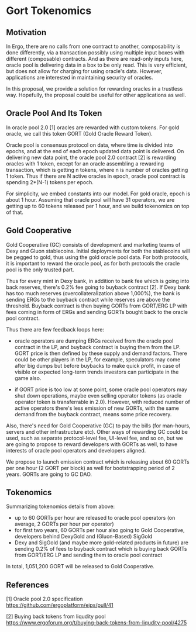 Gort Tokenomics
===============


Motivation
----------

In Ergo, there are no calls from one contract to another, composability is done differently, via a transaction possibly using multiple input
boxes with different (composable) contracts. And as there are read-only inputs here, oracle pool is delivering data in a box to be only read.
This is very efficient, but does not allow for charging for using oracle's data. However, applications are interested in maintaining security of oracles.

In this proposal, we provide a solution for rewarding oracles in a trustless way. Hopefully, the proposal could be
useful for other applications as well.


Oracle Pool And Its Token
-------------------------

In oracle pool 2.0 [1] oracles are rewarded with custom tokens. For gold oracle, we call this token GORT (Gold Oracle Reward Token). 

Oracle pool is consensus protocol on data, where time is divided into epochs, and at the end of each epoch updated data point is delivered. 
On delivering new data point, the oracle pool 2.0 contract [2] is rewarding oracles with 1 token, except for an oracle assembling a rewarding transaction, which is getting n tokens, where n is number of oracles getting 1 token. Thus if there are N active oracles in epoch, oracle pool contract is spending 2*(N-1) tokens per epoch.

For simplicity, we embed constants into our model. For gold oracle, epoch is about 1 hour. Assuming that oracle pool will have 31 operators, we are getting up to 60 tokens released per 1 hour, and we build tokenomics on top of that.


Gold Cooperative
----------------

Gold Cooperative (GC) consists of development and marketing teams of Dexy and Gluon stablecoins. Initial deployments for both the stablecoins will be pegged to gold, thus using the gold oracle pool data. For both protocols, it is important to reward the oracle pool, as for both protocols the oracle pool is the only trusted part.

Thus for every mint in Dexy bank, in addition to bank fee which is going into back reserves, there's 0.2% fee going to buyback contract [2]. If
Dexy bank has too much reserves (overcollateralization above 1,000%), the bank is sending ERGs to the buyback contract while reserves are above the threshold. Buyback contract is then buying GORTs from GORT/ERG LP with fees coming in form of ERGs and sending GORTs bought back to the oracle pool contract.

Thus there are few feedback loops here:

* oracle operators are dumping ERGs received from the oracle pool contract in the LP, and buyback contract is buying them from the LP. GORT price is then defined by these supply and demand factors. There could be other players in the LP, for example, speculators may come after big dumps but before buybacks to make quick profit, in case of visible or expected long-term trends investors can participate in the game also.

* if GORT price is too low at some point, some oracle pool operators may shut down operations, maybe even selling operator tokens (as oracle operator token is transferrable in 2.0). However, with reduced number of active operators there's less emission of new GORTs, with the same demand from the buyback contract, means some price recovery. 

Also, there's need for Gold Cooperative (GC) to pay the bills (for man-hours, servers and other infrastructure etc). Other ways of rewarding GC 
could be used, such as separate protocol-level fee, UI-level fee, and so on, but we are going to propose to reward developers with GORTs as well, to have interests of oracle pool operators and developers aligned.

We propose to launch emission contract which is releasing about 60 GORTs per one hour (2 GORT per block) as well for bootstrapping period of 2 years. GORTs are going to GC DAO. 


Tokenomics
----------

Summarizing tokenomics details from above: 
* up to 60 GORTs per hour are released to oracle pool operators (on average, 2 GORTs per hour per operator)
* for first two years, 60 GORTs per hour also going to Gold Cooperative, developers behind DexyGold and (Gluon-Based) SigGold
* Dexy and SigGold (and maybe more gold-related products in future) are sending 0.2% of fees to buyback contract which is buying back GORTs from GORT/ERG LP and sending them to oracle pool contract 

In total, 1,051,200 GORT will be released to Gold Cooperative. 

References
----------

[1] Oracle pool 2.0 specification https://github.com/ergoplatform/eips/pull/41

[2] Buying back tokens from liqudity pool https://www.ergoforum.org/t/buying-back-tokens-from-liqudity-pool/4275

